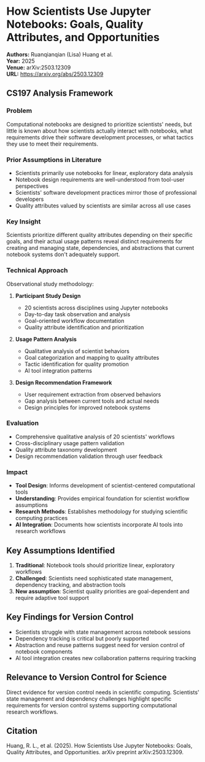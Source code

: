 # How Scientists Use Jupyter Notebooks: Goals, Quality Attributes, and Opportunities

**Authors:** Ruanqianqian (Lisa) Huang et al.  
**Year:** 2025  
**Venue:** arXiv:2503.12309  
**URL:** https://arxiv.org/abs/2503.12309  

## CS197 Analysis Framework

### Problem
Computational notebooks are designed to prioritize scientists' needs, but little is known about how scientists actually interact with notebooks, what requirements drive their software development processes, or what tactics they use to meet their requirements.

### Prior Assumptions in Literature
- Scientists primarily use notebooks for linear, exploratory data analysis
- Notebook design requirements are well-understood from tool-user perspectives
- Scientists' software development practices mirror those of professional developers
- Quality attributes valued by scientists are similar across all use cases

### Key Insight
Scientists prioritize different quality attributes depending on their specific goals, and their actual usage patterns reveal distinct requirements for creating and managing state, dependencies, and abstractions that current notebook systems don't adequately support.

### Technical Approach
Observational study methodology:

1. **Participant Study Design**
   - 20 scientists across disciplines using Jupyter notebooks
   - Day-to-day task observation and analysis
   - Goal-oriented workflow documentation
   - Quality attribute identification and prioritization

2. **Usage Pattern Analysis**
   - Qualitative analysis of scientist behaviors
   - Goal categorization and mapping to quality attributes
   - Tactic identification for quality promotion
   - AI tool integration patterns

3. **Design Recommendation Framework**
   - User requirement extraction from observed behaviors
   - Gap analysis between current tools and actual needs
   - Design principles for improved notebook systems

### Evaluation
- Comprehensive qualitative analysis of 20 scientists' workflows
- Cross-disciplinary usage pattern validation
- Quality attribute taxonomy development
- Design recommendation validation through user feedback

### Impact
- **Tool Design**: Informs development of scientist-centered computational tools
- **Understanding**: Provides empirical foundation for scientist workflow assumptions
- **Research Methods**: Establishes methodology for studying scientific computing practices
- **AI Integration**: Documents how scientists incorporate AI tools into research workflows

## Key Assumptions Identified
1. **Traditional**: Notebook tools should prioritize linear, exploratory workflows
2. **Challenged**: Scientists need sophisticated state management, dependency tracking, and abstraction tools
3. **New assumption**: Scientist quality priorities are goal-dependent and require adaptive tool support

## Key Findings for Version Control
- Scientists struggle with state management across notebook sessions
- Dependency tracking is critical but poorly supported
- Abstraction and reuse patterns suggest need for version control of notebook components
- AI tool integration creates new collaboration patterns requiring tracking

## Relevance to Version Control for Science
Direct evidence for version control needs in scientific computing. Scientists' state management and dependency challenges highlight specific requirements for version control systems supporting computational research workflows.

## Citation
Huang, R. L., et al. (2025). How Scientists Use Jupyter Notebooks: Goals, Quality Attributes, and Opportunities. arXiv preprint arXiv:2503.12309.
